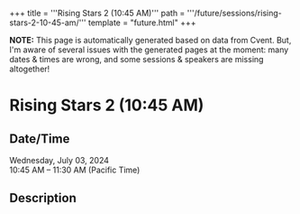 +++
title = '''Rising Stars 2 (10:45 AM)'''
path = '''/future/sessions/rising-stars-2-10-45-am/'''
template = "future.html"
+++

<p class="todo">
<strong>NOTE:</strong> This page is automatically generated based on data from Cvent.
But, I'm aware of several issues with the generated pages at the moment:
many dates & times are wrong, and some sessions & speakers are missing altogether!
</p>

<h1>Rising Stars 2 (10:45 AM)</h1>
<h2>Date/Time</h2>
<p>Wednesday, July 03, 2024<br>
10:45 AM – 11:30 AM (Pacific Time)</p>
<h2>Description</h2>


